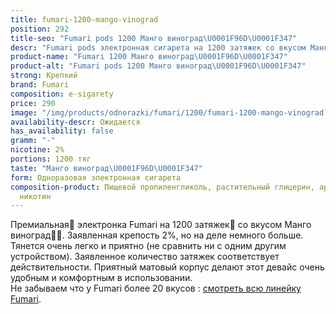```yaml
---
title: fumari-1200-mango-vinograd
position: 292
title-seo: "Fumari pods 1200 Манго виноград\U0001F96D\U0001F347"
descr: "Fumari pods электронная сигарета на 1200 затяжек со вкусом Манго виноград\U0001F96D\U0001F347"
product-name: "Fumari 1200 Манго виноград\U0001F96D\U0001F347"
product-alt: "Fumari pods 1200 Манго виноград\U0001F96D\U0001F347"
strong: Крепкий
brand: Fumari
composition: e-sigarety
price: 290
image: "/img/products/odnorazki/fumari/1200/fumari-1200-mango-vinograd.png"
availability-descr: Ожидается
has_availability: false
gramm: "-"
nicotine: 2%
portions: 1200 тяг
taste: "Манго виноград\U0001F96D\U0001F347"
form: Одноразовая электронная сигарета
composition-product: Пищевой пропиленгликоль, растительный глицерин, ароматизатор,
  никотин
---
```


Премиальная🥇 электронка Fumari на 1200 затяжек💨 со вкусом Манго виноград🥭🍇. Заявленная крепость 2%, но на деле немного больше. Тянется очень легко и приятно (не сравнить ни с одним другим устройством). Заявленное количество затяжек соответствует действительности. Приятный матовый корпус делают этот девайс очень удобным и комфортным в использовании.<br>
Не забываем что у Fumari более 20 вкусов : [смотреть всю линейку Fumari](/fumari).